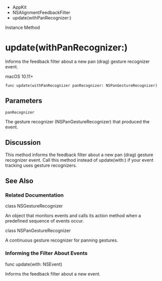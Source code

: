

- AppKit
- NSAlignmentFeedbackFilter
-  update(withPanRecognizer:) 

Instance Method

# update(withPanRecognizer:)

Informs the feedback filter about a new pan (drag) gesture recognizer event.

macOS 10.11+

``` source
func update(withPanRecognizer panRecognizer: NSPanGestureRecognizer)
```

## Parameters 

`panRecognizer`  

The gesture recognizer (NSPanGestureRecognizer) that produced the event.

## Discussion

This method informs the feedback filter about a new pan (drag) gesture recognizer event. Call this method instead of update(with:) if your event tracking uses gesture recognizers.

## See Also

### Related Documentation

class NSGestureRecognizer

An object that monitors events and calls its action method when a predefined sequence of events occur.

class NSPanGestureRecognizer

A continuous gesture recognizer for panning gestures.

### Informing the Filter About Events

func update(with: NSEvent)

Informs the feedback filter about a new event.

